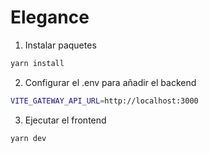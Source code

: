 # Elegance

1. Instalar paquetes
```bash
yarn install
```
2. Configurar el .env para añadir el backend

```bash
VITE_GATEWAY_API_URL=http://localhost:3000
```

3. Ejecutar el frontend

```bash
yarn dev
```

